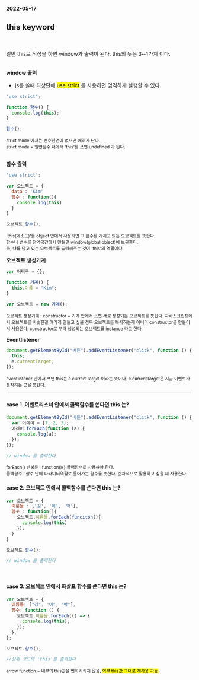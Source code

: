 **2022-05-17**

<h2> this keyword </h2>

<br>

일반 this로 작성을 하면 window가 출력이 된다.
this의 뜻은 3~4가지 이다.<br><br>

**window 출력**

- js를 쓸때 최상단에 <mark>use strict</mark> 를 사용하면 엄격하게 실행할 수 있다.

```js
"use strict";

function 함수() {
  console.log(this);
}

함수();
```

<small>
  strict mode 에서는 변수선언이 없으면 에러가 난다. <br>
  strict mode + 일반함수 내에서 'this'를 쓰면 undefined 가 된다. <br><br>
</small>

**함수 출력**

```js
'use strict';

var 오브젝트 = {
  data : 'Kim'
  함수 : function(){
    console.log(this)
  }
}

오브젝트.함수();
```

<small>
  'this(메소드)'를 object 안에서 사용하면 그 함수를 가지고 있는 오브젝트를 뜻한다. <br>
  함수나 변수를 전역공간에서 만들면 window(global object)에 보관한다. <br>
  즉, 나를 담고 있는 오브젝트를 출력해주는 것이 'this'의 역활이다.
</small>

<br>

**오브젝트 생성기계**

```js
var 어쩌구 = {};

function 기계() {
  this.이름 = "Kim";
}

var 오브젝트 = new 기계();
```

<small>
  오브젝트 생성기계 : constructor = 기계 안에서 쓰면 새로 생성되는 오브젝트를 뜻한다.
  자바스크립트에서 오브젝트를 비슷한걸 여러개 만들고 싶을 경우 오브젝트를 복사하는게 아니라 constructor를 만들어서 사용한다.  
  constructor로 부터 생성되는 오브젝트를 instance 라고 한다.
</small>

<br>

**Eventlistener**

```js
document.getElementById("버튼").addEventListener("click", function () {
  this;
  e.currentTarget;
});
```

<small>
  eventlistener 안에서 쓰면 this는 e.currentTarget 이라는 뜻이다.
  e.currentTarget은 지금 이벤트가 동작하는 곳을 뜻한다.
</small>

<br>
<hr>

<h4>case 1. 이벤트리스너 안에서 콜백함수를 쓴다면 this 는?</h4>

```js
document.getElementById("버튼").addEventListener("click", function () {
  var 어레이 = [1, 2, 3];
  어레이.forEach(function (a) {
    console.log(a);
  });
});

// window 를 출력한다
```

<small>
  forEach() 반복문 : function(){} 콜백함수로 사용해야 한다. <br>
  콜백함수 : 함수 안에 파라미터역활로 들어가는 함수를 뜻한다. 순차적으로 활용하고 싶을 떄 사용한다.
</small>

<br>

<h4>case 2. 오브젝트 안에서 콜백함수를 쓴다면 this 는?</h4>

```js
var 오브젝트 = {
  이름들 : ['김', '이', '박'],
  함수 : function(){
    오브젝트.이름들.forEach(funciton(){
      console.log(this)
    });
  }
}

오브젝트.함수();

// window 를 출력한다
```

<br>

<h4>case 3. 오브젝트 안에서 화살표 함수를 쓴다면 this 는?</h4>

```js
var 오브젝트 = {
  이름들: ["김", "이", "박"],
  함수: function () {
    오브젝트.이름들.forEach(() => {
      console.log(this);
    });
  },
};

오브젝트.함수();

//상위 코드의 'this'를 출력한다
```

<small>arrow function = 내부의 this값을 변화시키지 않음, <mark>외부 this값 그대로 재사용 가능</mark></small>

